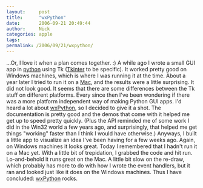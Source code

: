 ```yaml
---
layout:     post
title:      "wxPython"
date:       2006-09-21 20:49:44
author:     Nick
categories: apple
tags:  
permalink: /2006/09/21/wxpython/
---
```

...Or, I love it when a plan comes together. :) A while ago I wrote a small GUI app in [python](http://python.org) using Tk ([Tkinter](http://wiki.python.org/moin/TkInter) to be specific). It worked pretty good on Windows machines, which is where I was running it at the time. About a year later I tried to run it on a [Mac](http://apple.com/mac), and the results were a little surprising. It did not look good. It seems that there are some differences between the Tk stuff on different platforms. Every since then I've been wondering if there was a more platform independent way of making Python GUI apps. I'd heard a lot about [wxPython](http://www.wxpython.org/), so I decided to give it a shot. The documentation is pretty good and the demos that come with it helped me get up to speed pretty quickly. (Plus the API reminded me of some work I did in the Win32 world a few years ago, and surprisingly, that helped me get things "working" faster than I think I would have otherwise.) Anyways, I built a little app to visualize an idea I've been having for a few weeks ago. Again, on Windows machines it looks great. Today I remembered that I hadn't run it on a Mac yet. With a little bit of trepidation, I grabbed the code and hit run. Lo-and-behold it runs great on the Mac. A little bit slow on the re-draw, which probably has more to do with how I wrote the event handlers, but it ran and looked just like it does on the Windows machines. Thus I have concluded: [wxPython](http://www.wxpython.org/) rocks.

